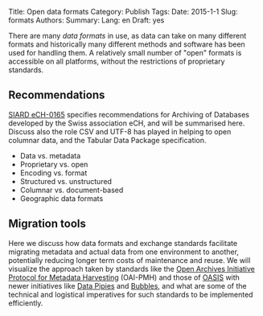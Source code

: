 Title: Open data formats
Category: Publish
Tags:
Date: 2015-1-1
Slug: formats
Authors:
Summary:
Lang: en
Draft: yes

There are many *data formats* in use, as data can take on many different formats and historically many different methods and software has been used for handling them. A relatively small number of "open" formats is accessible on all platforms, without the restrictions of proprietary standards.

## Recommendations

[SIARD eCH-0165](http://www.bar.admin.ch/dienstleistungen/00823/01911/index.html?lang=en) specifies recommendations for Archiving of Databases developed by the Swiss association eCH, and will be summarised here. Discuss also the role CSV and UTF-8 has played in helping to open columnar data, and the Tabular Data Package specification.

- Data vs. metadata
- Proprietary vs. open
- Encoding vs. format
- Structured vs. unstructured
- Columnar vs. document-based
- Geographic data formats

## Migration tools

Here we discuss how data formats and exchange standards facilitate migrating metadata and actual data from one environment to another, potentially reducing longer term costs of maintenance and reuse. We will visualize the approach taken by standards like the [Open Archives Initiative Protocol for Metadata Harvesting](http://www.openarchives.org/pmh/) (OAI-PMH) and those of [OASIS](https://www.oasis-open.org/standards) with newer initiatives like [Data Pipies](http://datapipes.okfnlabs.org/) and [Bubbles](http://bubbles.databrewery.org/), and what are some of the technical and logistical imperatives for such standards to be implemented efficiently.
